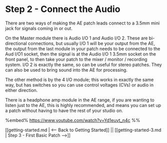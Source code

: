 # Step 2 - Connect the Audio

There are two ways of making the AE patch leads connect to a 3.5mm mini jack for signals coming in or out.

On the Master module there is Audio I/O 1 and  Audio I/O 2. These are bi-directional connections, but usually I/O 1 will be your output from the AE, the output from the last module in your patch needs to be connected to the Aud I/O1 socket, then the signal is at the Audio I/O 1 3.5mm socket on the front panel, to then take your patch to the mixer / monitor / recording system.  I/O 2 is exactly the same, so can be useful for stereo patches. They can also be used to bring sound into the AE for processing.

The other method is by the 4 I/O module; this works in exactly the same way, but has switches so you can use control voltages (CVs) or audio in either direction. 

There is a headphone amp module in the AE range, if you are wanting to listen just to the AE, this is highly recommended, and means you can set up a patch without having to have the rest of your studio on. 

%embed% https://www.youtube.com/watch?v=Yd1euvt_n4c %%

[[getting-started.md | <-- Back to Getting Started]] || [[getting-started-3.md | Step 3 - First Basic Patch -->]]